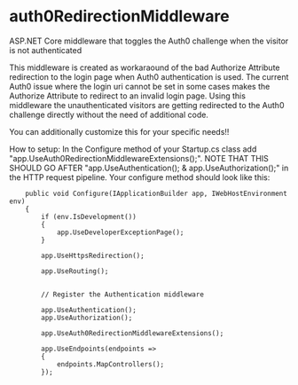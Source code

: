# auth0RedirectionMiddleware
ASP.NET Core middleware that toggles the Auth0 challenge when the visitor is not authenticated

This middleware is created as workaraound of the bad Authorize Attribute redirection to the login page when Auth0 authentication is used.
The current Auth0 issue where the login uri cannot be set in some cases makes the Authorize Attribute to redirect to an invalid login page.
Using this middleware the unauthenticated visitors are getting redirected to the Auth0 challenge directly without the need of additional code.

You can additionally customize this for your specific needs!!

How to setup:
In the Configure method of your Startup.cs class add "app.UseAuth0RedirectionMiddlewareExtensions();".
NOTE THAT THIS SHOULD GO AFTER "app.UseAuthentication(); & app.UseAuthorization();" in the HTTP request pipeline.
Your configure method should look like this:

        public void Configure(IApplicationBuilder app, IWebHostEnvironment env)
        {
            if (env.IsDevelopment())
            {
                app.UseDeveloperExceptionPage();
            }

            app.UseHttpsRedirection();

            app.UseRouting();


            // Register the Authentication middleware

            app.UseAuthentication();
            app.UseAuthorization();

            app.UseAuth0RedirectionMiddlewareExtensions();

            app.UseEndpoints(endpoints =>
            {
                endpoints.MapControllers();
            });
